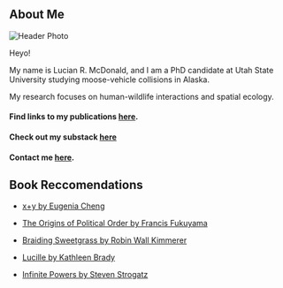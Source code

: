 ## About Me

![Header Photo](/least-github-pages/assets/moose_cronch.jpg)

Heyo!

My name is Lucian R. McDonald, and I am a PhD candidate at Utah State University studying moose-vehicle collisions in Alaska.

My research focuses on human-wildlife interactions and spatial ecology.

#### Find links to my publications [here](https://scholar.google.com/citations?hl=en&user=liXgTL4AAAAJ).

#### Check out my substack [here](https://lrmcdonald.substack.com/p/coming-soon?r=1379g5&utm_campaign=post&utm_medium=web)

#### Contact me [here](mailto:lucian.r.mcdonald@gmail.com).

## Book Reccomendations

- [x+y by Eugenia Cheng](https://www.basicbooks.com/titles/eugenia-cheng/x-y/9781541646513/)

- [The Origins of Political Order by Francis Fukuyama](https://www.goodreads.com/book/show/9704856-the-origins-of-political-order)

- [Braiding Sweetgrass by Robin Wall Kimmerer](https://milkweed.org/book/braiding-sweetgrass)

- [Lucille by Kathleen Brady](https://www.goodreads.com/book/show/29215876-lucille)

- [Infinite Powers by Steven Strogatz](https://www.goodreads.com/book/show/40796176-infinite-powers)
